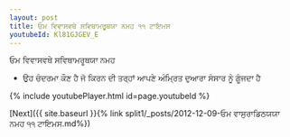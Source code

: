 ```yaml
---
layout: post
title: ਓਮ ਵਿਵਾਸਵਥੇ ਸਵਿਥਾਮਰੂਥਯਾ ਨਮਹ ੧੧ ਟਾਇਮਸ
youtubeId: Kl81GJGEV_E
---
```

 
 
 ਓਮ ਵਿਵਾਸਵਥੇ ਸਵਿਥਾਮਰੂਥਯਾ ਨਮਹ  
 
 -  ਉਹ ਚੰਦਰਮਾ ਕੌਣ ਹੈ ਜੋ ਕਿਰਨ ਦੀ ਤਰ੍ਹਾਂ ਆਪਣੇ ਅੰਮ੍ਰਿਤ ਦੁਆਰਾ ਸੰਸਾਰ ਨੂੰ ਗੂੰਜਦਾ ਹੈ 
 
  
 
  
 
 
 
 
 
 


{% include youtubePlayer.html id=page.youtubeId %}
 
[Next]({{ site.baseurl }}{% link  split1/_posts/2012-12-09-ਓਮ ਵਾਸੁਰਾਡਿਠਯਯਾ ਨਮਹ ੧੧ ਟਾਇਮਸ.md%})
 
